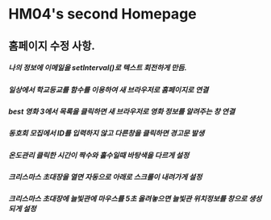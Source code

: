 # HM04's second Homepage
## 홈페이지 수정 사항.
##### 나의 정보에 이메일을 setInterval()로 텍스트 회전하게 만듬.
##### 일상에서 학교등교를 함수를 이용하여 새 브라우저로 홈페이지로 연결
##### best 영화 3에서 목록을 클릭하면 새 브라우저로 영화 정보를 알려주는 창 연결
##### 동호회 모집에서 ID를 입력하지 않고 다른창을 클릭하면 경고문 발생
##### 온도관리 클릭한 시간이 짝수와 홀수일때 바탕색을 다르게 설정
##### 크리스마스 초대장을 열면 자동으로 아래로 스크롤이 내려가게 설정
##### 크리스마스 초대장에 늘빛관에 마우스를 5초 올려놓으면 늘빛관 위치정보를 창으로 생성되게 설정
